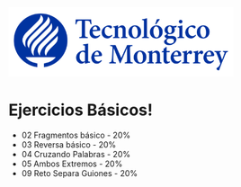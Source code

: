 ![Tec de Monterrey](images/logotecmty.png)
# Ejercicios Básicos!

- 02 Fragmentos básico - 20%
- 03 Reversa básico - 20%
- 04 Cruzando Palabras - 20%
- 05 Ambos Extremos - 20%
- 09 Reto Separa Guiones - 20%
